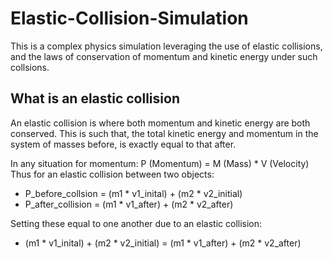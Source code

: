 # Elastic-Collision-Simulation

This is a complex physics simulation leveraging the use of elastic collisions, and the laws of conservation of momentum and kinetic energy under such collsions.

## What is an elastic collision

An elastic collision is where both momentum and kinetic energy are both conserved. This is such that, the total kinetic energy and momentum in the system of masses before, is exactly equal to that after. 

In any situation for momentum: P (Momentum) = M (Mass) * V (Velocity)
Thus for an elastic collision between two objects: 

  - P_before_collsion = (m1 * v1_inital) + (m2 * v2_initial)
  - P_after_collision = (m1 * v1_after) + (m2 * v2_after)

Setting these equal to one another due to an elastic collision:

  - (m1 * v1_inital) + (m2 * v2_initial) = (m1 * v1_after) + (m2 * v2_after)
                                                   
